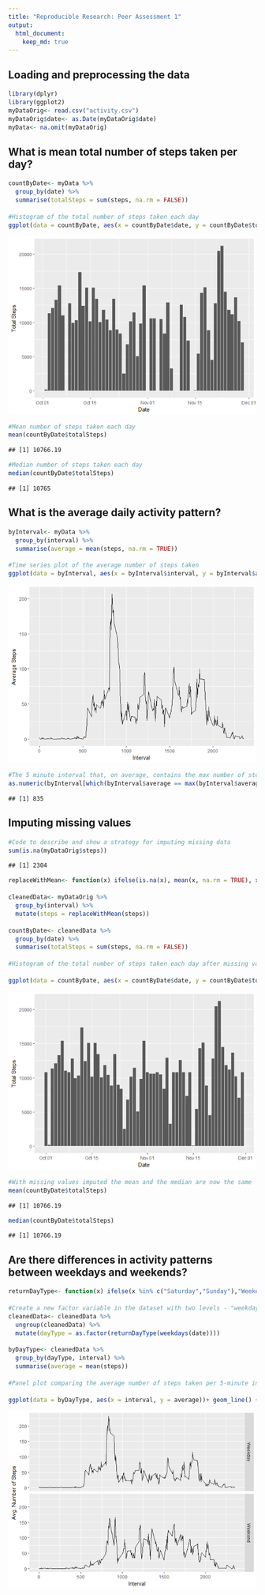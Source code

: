 ```yaml
---
title: "Reproducible Research: Peer Assessment 1"
output: 
  html_document:
    keep_md: true
---
```



## Loading and preprocessing the data


```r
library(dplyr)
library(ggplot2)
myDataOrig<- read.csv("activity.csv")
myDataOrig$date<- as.Date(myDataOrig$date)
myData<- na.omit(myDataOrig)
```


## What is mean total number of steps taken per day?

```r
countByDate<- myData %>%
  group_by(date) %>%
  summarise(totalSteps = sum(steps, na.rm = FALSE))

#Histogram of the total number of steps taken each day
ggplot(data = countByDate, aes(x = countByDate$date, y = countByDate$totalSteps)) + geom_col() + labs(x = "Date", y = "Total Steps")
```

![](PA1_template_files/figure-html/unnamed-chunk-2-1.png)<!-- -->

```r
#Mean number of steps taken each day
mean(countByDate$totalSteps)
```

```
## [1] 10766.19
```

```r
#Median number of steps taken each day
median(countByDate$totalSteps)
```

```
## [1] 10765
```


## What is the average daily activity pattern?

```r
byInterval<- myData %>%
  group_by(interval) %>%
  summarise(average = mean(steps, na.rm = TRUE))

#Time series plot of the average number of steps taken
ggplot(data = byInterval, aes(x = byInterval$interval, y = byInterval$average)) + geom_line() + labs(x = "Interval", y = "Average Steps")
```

![](PA1_template_files/figure-html/unnamed-chunk-3-1.png)<!-- -->

```r
#The 5 minute interval that, on average, contains the max number of steps
as.numeric(byInterval[which(byInterval$average == max(byInterval$average)),1])
```

```
## [1] 835
```


## Imputing missing values


```r
#Code to describe and show a strategy for imputing missing data
sum(is.na(myDataOrig$steps))
```

```
## [1] 2304
```

```r
replaceWithMean<- function(x) ifelse(is.na(x), mean(x, na.rm = TRUE), x)

cleanedData<- myDataOrig %>%
  group_by(interval) %>%
  mutate(steps = replaceWithMean(steps))

countByDate<- cleanedData %>%
  group_by(date) %>%
  summarise(totalSteps = sum(steps, na.rm = FALSE))

#Histogram of the total number of steps taken each day after missing values are imputed

ggplot(data = countByDate, aes(x = countByDate$date, y = countByDate$totalSteps)) + geom_col() + labs(x = "Date", y = "Total Steps")
```

![](PA1_template_files/figure-html/unnamed-chunk-4-1.png)<!-- -->

```r
#With missing values imputed the mean and the median are now the same
mean(countByDate$totalSteps)
```

```
## [1] 10766.19
```

```r
median(countByDate$totalSteps)
```

```
## [1] 10766.19
```


## Are there differences in activity patterns between weekdays and weekends?



```r
returnDayType<- function(x) ifelse(x %in% c("Saturday","Sunday"),"Weekend","Weekday")

#Create a new factor variable in the dataset with two levels - "weekday" & "weekend" indicating whether a given date is a weekday or weekend
cleanedData<- cleanedData %>%
  ungroup(cleanedData) %>%
  mutate(dayType = as.factor(returnDayType(weekdays(date))))

byDayType<- cleanedData %>%
  group_by(dayType, interval) %>%
  summarise(average = mean(steps))

#Panel plot comparing the average number of steps taken per 5-minute interval across weekends and weekdays

ggplot(data = byDayType, aes(x = interval, y = average))+ geom_line() + facet_grid(dayType~.)+labs(x = "Interval", y = "Avg. Number of Steps")
```

![](PA1_template_files/figure-html/unnamed-chunk-5-1.png)<!-- -->

